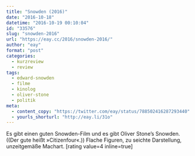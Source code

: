 ```yaml
---
title: "Snowden (2016)"
date: "2016-10-18"
datetime: "2016-10-19 00:10:04"
id: "33576"
slug: "snowden-2016"
url: "https://eay.cc/2016/snowden-2016/"
author: "eay"
format: "post"
categories:
  - kurzreview
  - review
tags:
  - edward-snowden
  - filme
  - kinolog
  - oliver-stone
  - politik
meta:
  - content_copy: "https://twitter.com/eay/status/788502416287293440"
  - yourls_shorturl: "http://eay.li/31o"
---
```


Es gibt einen guten Snowden-Film und es gibt Oliver Stone’s Snowden. ((Der gute heißt »Citizenfour«.)) Flache Figuren, zu seichte Darstellung, unzeitgemäße Machart. \[rating value=4 inline=true\]
